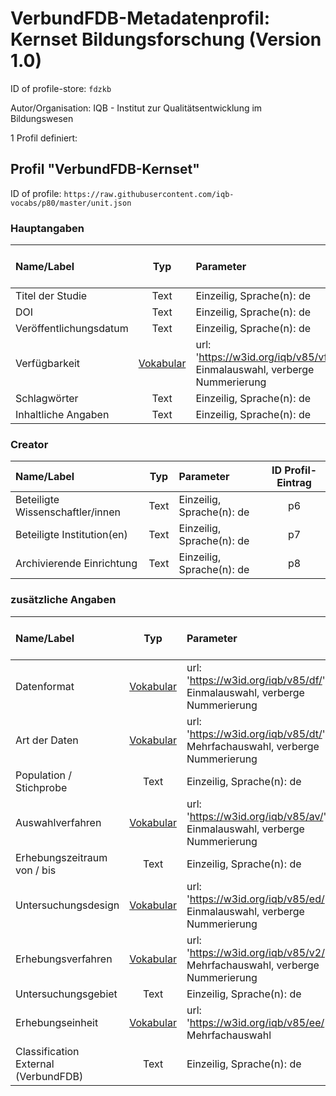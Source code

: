# VerbundFDB-Metadatenprofil: Kernset Bildungsforschung (Version 1.0)

ID of profile-store: `fdzkb`

Autor/Organisation: IQB - Institut zur Qualitätsentwicklung im Bildungswesen

1 Profil definiert:

## Profil "VerbundFDB-Kernset"

ID of profile: `https://raw.githubusercontent.com/iqb-vocabs/p80/master/unit.json`

### Hauptangaben

| Name/Label | Typ | Parameter | ID Profil-Eintrag |
| :--- | :---: | :--- | :---: |
| Titel der Studie | Text |Einzeilig, Sprache(n): de | p1 |
| DOI | Text |Einzeilig, Sprache(n): de | p2 |
| Veröffentlichungsdatum | Text |Einzeilig, Sprache(n): de | p3 |
| Verfügbarkeit | [Vokabular](https://w3id.org/iqb/v85/vf/) | url: 'https://w3id.org/iqb/v85/vf/', Einmalauswahl, verberge Nummerierung | e0 |
| Schlagwörter | Text |Einzeilig, Sprache(n): de | p4 |
| Inhaltliche Angaben | Text |Einzeilig, Sprache(n): de | p5 |

### Creator

| Name/Label | Typ | Parameter | ID Profil-Eintrag |
| :--- | :---: | :--- | :---: |
| Beteiligte Wissenschaftler/innen | Text |Einzeilig, Sprache(n): de | p6 |
| Beteiligte Institution(en) | Text |Einzeilig, Sprache(n): de | p7 |
| Archivierende Einrichtung | Text |Einzeilig, Sprache(n): de | p8 |

### zusätzliche Angaben

| Name/Label | Typ | Parameter | ID Profil-Eintrag |
| :--- | :---: | :--- | :---: |
| Datenformat | [Vokabular](https://w3id.org/iqb/v85/df/) | url: 'https://w3id.org/iqb/v85/df/', Einmalauswahl, verberge Nummerierung | e1 |
| Art der Daten | [Vokabular](https://w3id.org/iqb/v85/dt/) | url: 'https://w3id.org/iqb/v85/dt/', Mehrfachauswahl, verberge Nummerierung | e2 |
| Population / Stichprobe | Text |Einzeilig, Sprache(n): de | p9 |
| Auswahlverfahren | [Vokabular](https://w3id.org/iqb/v85/av/) | url: 'https://w3id.org/iqb/v85/av/', Einmalauswahl, verberge Nummerierung | e3 |
| Erhebungszeitraum von / bis | Text |Einzeilig, Sprache(n): de | t1 |
| Untersuchungsdesign | [Vokabular](https://w3id.org/iqb/v85/ed/) | url: 'https://w3id.org/iqb/v85/ed/', Einmalauswahl, verberge Nummerierung | e4 |
| Erhebungsverfahren | [Vokabular](https://w3id.org/iqb/v85/v2/) | url: 'https://w3id.org/iqb/v85/v2/', Mehrfachauswahl, verberge Nummerierung | e5 |
| Untersuchungsgebiet | Text |Einzeilig, Sprache(n): de | t2 |
| Erhebungseinheit | [Vokabular](https://w3id.org/iqb/v85/ee/) | url: 'https://w3id.org/iqb/v85/ee/', Mehrfachauswahl | e6 |
| Classification External (VerbundFDB) | Text |Einzeilig, Sprache(n): de | t3 |

